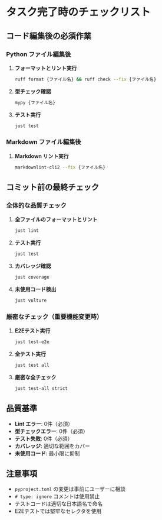 # タスク完了時のチェックリスト

## コード編集後の必須作業

### Python ファイル編集後
1. **フォーマットとリント実行**
   ```bash
   ruff format {ファイル名} && ruff check --fix {ファイル名}
   ```

2. **型チェック確認**
   ```bash
   mypy {ファイル名}
   ```

3. **テスト実行**
   ```bash
   just test
   ```

### Markdown ファイル編集後
1. **Markdown リント実行**
   ```bash
   markdownlint-cli2 --fix {ファイル名}
   ```

## コミット前の最終チェック

### 全体的な品質チェック
1. **全ファイルのフォーマットとリント**
   ```bash
   just lint
   ```

2. **テスト実行**
   ```bash
   just test
   ```

3. **カバレッジ確認**
   ```bash
   just coverage
   ```

4. **未使用コード検出**
   ```bash
   just vulture
   ```

### 厳密なチェック（重要機能変更時）
1. **E2Eテスト実行**
   ```bash
   just test-e2e
   ```

2. **全テスト実行**
   ```bash
   just test all
   ```

3. **厳密な全チェック**
   ```bash
   just test-all strict
   ```

## 品質基準
- **Lint エラー**: 0件（必須）
- **型チェックエラー**: 0件（必須）
- **テスト失敗**: 0件（必須）
- **カバレッジ**: 適切な範囲をカバー
- **未使用コード**: 最小限に抑制

## 注意事項
- `pyproject.toml` の変更は事前にユーザーに相談
- `# type: ignore` コメントは使用禁止
- テストコードは適切な日本語名で命名
- E2Eテストでは堅牢なセレクタを使用